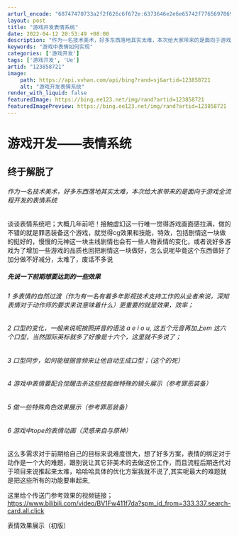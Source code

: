 ```yaml
---
arturl_encode: "68747470733a2f2f626c6f672e:6373646e2e6e65742f77656978696e5f34343731383739372f:61727469636c652f64657461696c732f313233383538373231"
layout: post
title: "游戏开发表情系统"
date: 2022-04-12 20:53:49 +08:00
description: "作为一名技术美术，好多东西落地其实太难，本次给大家带来的是面向于游戏全流程开发的表情系统谈谈表情系统"
keywords: "游戏中表情如何实现"
categories: ['游戏开发']
tags: ['游戏开发', 'Ue']
artid: "123858721"
image:
    path: https://api.vvhan.com/api/bing?rand=sj&artid=123858721
    alt: "游戏开发表情系统"
render_with_liquid: false
featuredImage: https://bing.ee123.net/img/rand?artid=123858721
featuredImagePreview: https://bing.ee123.net/img/rand?artid=123858721
---
```


# 游戏开发——表情系统

## 终于解脱了

###### 作为一名技术美术，好多东西落地其实太难，本次给大家带来的是面向于游戏全流程开发的表情系统

谈谈表情系统吧；大概几年前吧！接触虚幻这一行唯一觉得游戏画面感拉满，做的不错的就是罪恶装备这个游戏，就觉得cg效果和技能，特效，包括剧情这一块做的挺好的，慢慢的元神这一块主线剧情也会有一些人物表情的变化，或者说好多游戏为了增加一些游戏的品质也回把剧情这一块做好，怎么说呢毕竟这个东西做好了加分做不好减分，太难了，废话不多说

##### 先说一下前期想要达到的一些效果

###### 1 多表情的自然过渡（作为有一名有着多年影视技术支持工作的从业者来说，深知表情对于动作师的要求来说意味着什么）更重要的就是效果，效率；

###### 2 口型的变化，一般来说呢按照拼音的语法 a e i o u, 这五个元音再加上em 这六个口型，当然国际英标就多了好像是十六个，这里就不多说了；

###### 3 口型同步，如何能根据音频来让他自动生成口型；（这个的死）

###### 4 游戏中表情要配合觉醒击杀这些技能做特殊的镜头展示（参考罪恶装备）

###### 5 做一些特殊角色效果展示（参考罪恶装备）

###### 6 游戏中tope的表情动画（灵感来自与原神）

这么多需求对于前期给自己的目标来说难度很大，想了好多方案，表情的绑定对于动作是一个大的难题，跟别说让其它非美术的去做这份工作，而且流程后期迭代对于项目来说推起来太难，哈哈哈具体的优化方案我就不说了,其实呢最大的难题就是把这些所有的功能要串起来,

这里给个传送门参考效果的视频链接；https://www.bilibili.com/video/BV1Fw411f7da?spm_id_from=333.337.search-card.all.click

表情效果展示（初版）